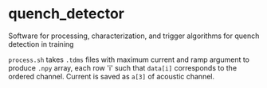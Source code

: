 # quench_detector
Software for processing, characterization, and trigger algorithms for quench detection in training 

`process.sh` takes `.tdms` files with maximum current and ramp argument to produce `.npy` array, each row 'i' such that `data[i]` corresponds to the ordered channel. Current is saved as `a[3]` of acoustic channel. 
